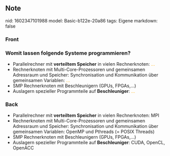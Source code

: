 ## Note
nid: 1602347101988
model: Basic-b122e-20a86
tags: Eigene
markdown: false

### Front
<h3>Womit lassen folgende Systeme programmieren?</h3>
<ul>
  <li>Parallelrechner mit <strong>verteiltem Speicher</strong> in
  vielen Rechnerknoten: <font color="#FFAA00">...</font>
  <li>Rechnerknoten mit Multi-Core-Prozessoren und gemeinsamen
  Adressraum und Speicher: Synchronisation und Kommunikation über
  gemeinsamen Variablen: <font color="#FFAA00">...</font>
  <li>SMP Rechnerknoten mit Beschleunigern (GPUs, FPGAs,...)
  <li>Auslagern spezieller Programmteile auf
  <strong>Beschleuniger</strong>: <font color="#FFAA00">...</font>
</ul>

### Back
<ul>
  <li>Parallelrechner mit <strong>verteiltem Speicher</strong> in
  vielen Rechnerknoten: MPI
  <li>Rechnerknoten mit Multi-Core-Prozessoren und gemeinsamen
  Adressraum und Speicher: Synchronisation und Kommunikation über
  gemeinsamen Variablen: OpenMP und Pthreads (= POSIX Threads)
  <li>SMP Rechnerknoten mit Beschleunigern (GPUs, FPGAs,...)
  <li>Auslagern spezieller Programmteile auf
  <strong>Beschleuniger</strong>: CUDA, OpenCL, OpenACC
</ul>
